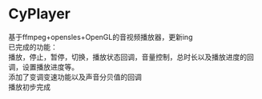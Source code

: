 # CyPlayer
基于ffmpeg+opensles+OpenGL的音视频播放器，更新ing  
已完成的功能：  
播放，停止，暂停，切换，播放状态回调，音量控制，总时长以及播放进度的回调，设置播放进度等。  
添加了变调变速功能以及声音分贝值的回调  
播放初步完成
